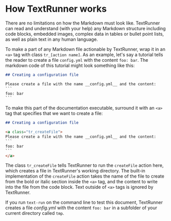 # How TextRunner works

There are no limitations on how the Markdown must look like.
TextRunner can read and understand (with your help)
any Markdown structure including code blocks,
embedded images, complex data in tables or bullet point lists,
as well as plain text in any human language.

To make a part of any Markdown file actionable by TextRunner,
wrap it in an `<a>` tag with class `tr_[action name]`.
As an example,
let's say a tutorial tells the reader to create a file `config.yml`
with the content `foo: bar`.
The markdown code of this tutorial might look something like this:

```markdown
## Creating a configuration file

Please create a file with the name __config.yml__ and the content:
`​``
foo: bar
`​``
```

To make this part of the documentation executable,
surround it with an `<a>` tag that specifies that we want to create a file:

<a class="tr_runMarkdownInTextrun">

```markdown
## Creating a configuration file

<a class="tr_createFile">
Please create a file with the name __config.yml__ and the content:
`​``
foo: bar
`​``
</a>
```

</a>

The class `tr_createFile` tells TextRunner to run the `createFile` action here,
which creates a file in TextRunner's working directory.
The built-in implementation of the `createFile` action
takes the name of the file to create
from the bold or italic section inside the `<a>` tag,
and the content to write into the file from the code block.
Text outside of `<a>` tags is ignored by TextRunner.

If you run `text-run` on the command line to test this document,
TextRunner creates a file <a class="tr_verifyWorkspaceFileContent">_config.yml_
with the content `foo: bar`</a> in a subfolder of your current directory called `tmp`.
